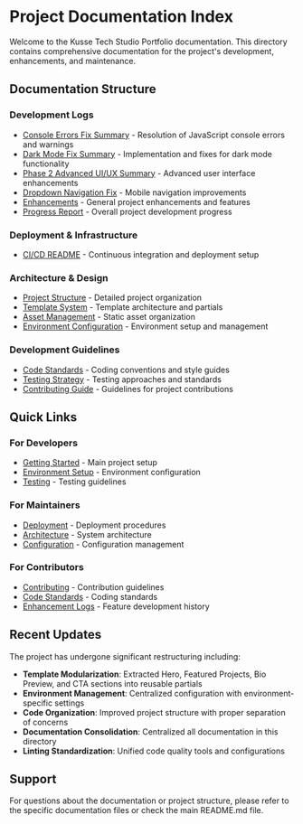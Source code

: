 # Project Documentation Index

Welcome to the Kusse Tech Studio Portfolio documentation. This directory contains comprehensive documentation for the project's development, enhancements, and maintenance.

## Documentation Structure

### Development Logs

- [Console Errors Fix Summary](./CONSOLE-ERRORS-FIX-SUMMARY.md) - Resolution of JavaScript console errors and warnings
- [Dark Mode Fix Summary](./DARK-MODE-FIX-SUMMARY.md) - Implementation and fixes for dark mode functionality
- [Phase 2 Advanced UI/UX Summary](./PHASE-2-ADVANCED-UI-UX-SUMMARY.md) - Advanced user interface enhancements
- [Dropdown Navigation Fix](./DROPDOWN-NAVIGATION-FIX.md) - Mobile navigation improvements
- [Enhancements](./ENHANCEMENTS.md) - General project enhancements and features
- [Progress Report](./PROGRESS-REPORT.md) - Overall project development progress

### Deployment & Infrastructure

- [CI/CD README](./CI-CD-README.md) - Continuous integration and deployment setup

### Architecture & Design

- [Project Structure](./project-structure.md) - Detailed project organization
- [Template System](./template-system.md) - Template architecture and partials
- [Asset Management](./asset-management.md) - Static asset organization
- [Environment Configuration](./environment-configuration.md) - Environment setup and management

### Development Guidelines

- [Code Standards](./code-standards.md) - Coding conventions and style guides
- [Testing Strategy](./testing-strategy.md) - Testing approaches and standards
- [Contributing Guide](./contributing.md) - Guidelines for project contributions

## Quick Links

### For Developers

- [Getting Started](../README.md) - Main project setup
- [Environment Setup](../envs/README.md) - Environment configuration
- [Testing](./testing-strategy.md) - Testing guidelines

### For Maintainers

- [Deployment](./CI-CD-README.md) - Deployment procedures
- [Architecture](./project-structure.md) - System architecture
- [Configuration](./environment-configuration.md) - Configuration management

### For Contributors

- [Contributing](./contributing.md) - Contribution guidelines
- [Code Standards](./code-standards.md) - Coding standards
- [Enhancement Logs](./ENHANCEMENTS.md) - Feature development history

## Recent Updates

The project has undergone significant restructuring including:

- **Template Modularization**: Extracted Hero, Featured Projects, Bio Preview, and CTA sections into reusable partials
- **Environment Management**: Centralized configuration with environment-specific settings
- **Code Organization**: Improved project structure with proper separation of concerns
- **Documentation Consolidation**: Centralized all documentation in this directory
- **Linting Standardization**: Unified code quality tools and configurations

## Support

For questions about the documentation or project structure, please refer to the specific documentation files or check the main README.md file.
